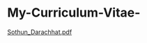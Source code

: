 # My-Curriculum-Vitae-
[Sothun_Darachhat.pdf](https://github.com/user-attachments/files/20590214/Sothun_Darachhat.pdf)
